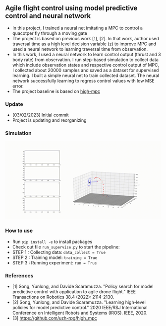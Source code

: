 ## Agile flight control using model predictive control and neural network
* In this project, I trained a neural net imitating a MPC to control a quacotper fly through a moving gate
* The project is based on previous work [1], [2]. In that work, author used traversal time as a high level decision variable (z) to improve MPC and used a neural network to learning traversal time from observation.
* In this work, I used a neural network to learn control output (thrust and 3 body rate) from observation. I run step-based simulation to collect data which include observation states and respective control output of MPC, I collected about 20000 samples and saved as a dataset for supervised learning. I built a simple neural net to train collected dataset. The neural network successfully learning to regress control values with low MSE error.
* The project baseline is based on [high-mpc](https://github.com/uzh-rpg/high_mpc)

### Update
* [03/02/2023] Initial commit
* Project is updating and reorganizing
### Simulation

![alt text](https://github.com/phuongboi/agile-flight-control-using-MPC-and-neural-net/blob/main/high_MPC/MPC/saved/output.gif)

### How to use
* Run `pip install -e` to install packages
* Check out file `run_supervise.py` to start the pipeline:
* STEP 1 : Collecting data: `data_collect = True`
*  STEP 2 : Training model: `training = True`
*  STEP 3 : Running experiment: `run = True`

### References
* [1] Song, Yunlong, and Davide Scaramuzza. "Policy search for model predictive control with application to agile drone flight." IEEE Transactions on Robotics 38.4 (2022): 2114-2130.
* [2] Song, Yunlong, and Davide Scaramuzza. "Learning high-level policies for model predictive control." 2020 IEEE/RSJ International Conference on Intelligent Robots and Systems (IROS). IEEE, 2020.
* [3] https://github.com/uzh-rpg/high_mpc
